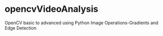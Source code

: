# opencvVideoAnalysis
OpenCV basic to advanced using Python
Image Operations-Gradients and Edge Detection

